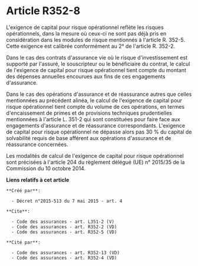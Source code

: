 # Article R352-8

L'exigence de capital pour risque opérationnel reflète les risques opérationnels, dans la mesure où ceux-ci ne sont pas déjà
pris en considération dans les modules de risque mentionnés à l'article R. 352-5. Cette exigence est calibrée conformément au
2° de l'article R. 352-2. 

Dans le cas des contrats d'assurance vie où le risque d'investissement est supporté par l'assuré, le souscripteur ou le
bénéficiaire du contrat, le calcul de l'exigence de capital pour risque opérationnel tient compte du montant des dépenses
annuelles encourues aux fins de ces engagements d'assurance. 

Dans le cas des opérations d'assurance et de réassurance autres que celles mentionnées au précédent alinéa, le calcul de
l'exigence de capital pour risque opérationnel tient compte du volume de ces opérations, en termes d'encaissement de primes
et de provisions techniques prudentielles mentionnées à l'article L. 351-2 qui sont constituées pour faire face aux
engagements d'assurance et de réassurance correspondants. L'exigence de capital pour risque opérationnel ne dépasse alors pas
30 % du capital de solvabilité requis de base afférent aux opérations d'assurance et de réassurance concernées. 

Les modalités de calcul de l'exigence de capital pour risque opérationnel sont précisées à l'article 204 du règlement délégué
(UE) n° 2015/35 de la Commission du 10 octobre 2014.

**Liens relatifs à cet article**

	**Créé par**:

	  - Décret n°2015-513 du 7 mai 2015 - art. 4

	**Cite**:

	  - Code des assurances - art. L351-2 (V)
	  - Code des assurances - art. R352-2 (VD)
	  - Code des assurances - art. R352-5 (VD)

	**Cité par**:

	  - Code des assurances - art. R352-13 (VD)
	  - Code des assurances - art. R352-4 (VD)
